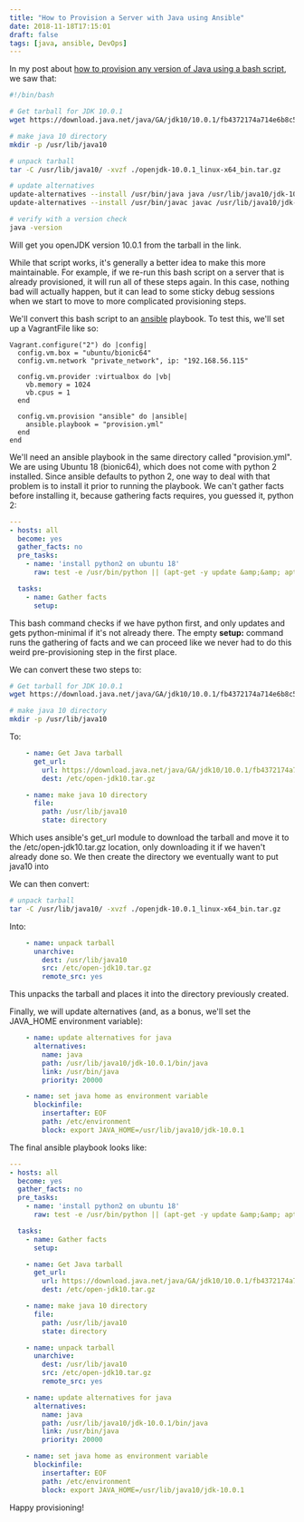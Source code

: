 ```yaml
---
title: "How to Provision a Server with Java using Ansible"
date: 2018-11-18T17:15:01
draft: false
tags: [java, ansible, DevOps]
---
```


In my post about [how to provision any version of Java using a bash script](https://nickolasfisher.com/blog/how-to-provision-a-linux-server-with-any-version-of-java-via-a-bash-script), we saw that:

```bash
#!/bin/bash

# Get tarball for JDK 10.0.1
wget https://download.java.net/java/GA/jdk10/10.0.1/fb4372174a714e6b8c52526dc134031e/10/openjdk-10.0.1_linux-x64_bin.tar.gz

# make java 10 directory
mkdir -p /usr/lib/java10

# unpack tarball
tar -C /usr/lib/java10/ -xvzf ./openjdk-10.0.1_linux-x64_bin.tar.gz

# update alternatives
update-alternatives --install /usr/bin/java java /usr/lib/java10/jdk-10.0.1/bin/java 20000
update-alternatives --install /usr/bin/javac javac /usr/lib/java10/jdk-10.0.1/bin/javac 20000

# verify with a version check
java -version
```

Will get you openJDK version 10.0.1 from the tarball in the link.

While that script works, it's generally a better idea to make this more maintainable. For example, if we re-run this bash script on a server that is already provisioned, it will run all of these steps again. In this case, nothing bad will actually happen, but it can lead to some sticky debug sessions when we start to move to more complicated provisioning steps.

We'll convert this bash script to an [ansible](https://www.ansible.com/) playbook. To test this, we'll set up a VagrantFile like so:

```
Vagrant.configure("2") do |config|
  config.vm.box = "ubuntu/bionic64"
  config.vm.network "private_network", ip: "192.168.56.115"

  config.vm.provider :virtualbox do |vb|
    vb.memory = 1024
    vb.cpus = 1
  end

  config.vm.provision "ansible" do |ansible|
    ansible.playbook = "provision.yml"
  end
end
```

We'll need an ansible playbook in the same directory called "provision.yml". We are using Ubuntu 18 (bionic64), which does not come with python 2 installed. Since ansible defaults to python 2, one way to deal with that problem is to install it prior to running the playbook. We can't gather facts before installing it, because gathering facts requires, you guessed it, python 2:

```yaml
---
- hosts: all
  become: yes
  gather_facts: no
  pre_tasks:
    - name: 'install python2 on ubuntu 18'
      raw: test -e /usr/bin/python || (apt-get -y update &amp;&amp; apt-get install -y python-minimal)

  tasks:
    - name: Gather facts
      setup:

```

This bash command checks if we have python first, and only updates and gets python-minimal if it's not already there. The empty **setup:** command runs the gathering of facts and we can proceed like we never had to do this weird pre-provisioning step in the first place.

We can convert these two steps to:

```bash
# Get tarball for JDK 10.0.1
wget https://download.java.net/java/GA/jdk10/10.0.1/fb4372174a714e6b8c52526dc134031e/10/openjdk-10.0.1_linux-x64_bin.tar.gz

# make java 10 directory
mkdir -p /usr/lib/java10
```

To:

```yaml
    - name: Get Java tarball
      get_url:
        url: https://download.java.net/java/GA/jdk10/10.0.1/fb4372174a714e6b8c52526dc134031e/10/openjdk-10.0.1_linux-x64_bin.tar.gz
        dest: /etc/open-jdk10.tar.gz

    - name: make java 10 directory
      file:
        path: /usr/lib/java10
        state: directory

```

Which uses ansible's get\_url module to download the tarball and move it to the /etc/open-jdk10.tar.gz location, only downloading it if we haven't already done so. We then create the directory we eventually want to put java10 into

We can then convert:

```bash
# unpack tarball
tar -C /usr/lib/java10/ -xvzf ./openjdk-10.0.1_linux-x64_bin.tar.gz
```

Into:

```yaml
    - name: unpack tarball
      unarchive:
        dest: /usr/lib/java10
        src: /etc/open-jdk10.tar.gz
        remote_src: yes
```

This unpacks the tarball and places it into the directory previously created.

Finally, we will update alternatives (and, as a bonus, we'll set the JAVA\_HOME environment variable):

```yaml
    - name: update alternatives for java
      alternatives:
        name: java
        path: /usr/lib/java10/jdk-10.0.1/bin/java
        link: /usr/bin/java
        priority: 20000

    - name: set java home as environment variable
      blockinfile:
        insertafter: EOF
        path: /etc/environment
        block: export JAVA_HOME=/usr/lib/java10/jdk-10.0.1

```

The final ansible playbook looks like:

```yaml
---
- hosts: all
  become: yes
  gather_facts: no
  pre_tasks:
    - name: 'install python2 on ubuntu 18'
      raw: test -e /usr/bin/python || (apt-get -y update &amp;&amp; apt-get install -y python-minimal)

  tasks:
    - name: Gather facts
      setup:

    - name: Get Java tarball
      get_url:
        url: https://download.java.net/java/GA/jdk10/10.0.1/fb4372174a714e6b8c52526dc134031e/10/openjdk-10.0.1_linux-x64_bin.tar.gz
        dest: /etc/open-jdk10.tar.gz

    - name: make java 10 directory
      file:
        path: /usr/lib/java10
        state: directory

    - name: unpack tarball
      unarchive:
        dest: /usr/lib/java10
        src: /etc/open-jdk10.tar.gz
        remote_src: yes

    - name: update alternatives for java
      alternatives:
        name: java
        path: /usr/lib/java10/jdk-10.0.1/bin/java
        link: /usr/bin/java
        priority: 20000

    - name: set java home as environment variable
      blockinfile:
        insertafter: EOF
        path: /etc/environment
        block: export JAVA_HOME=/usr/lib/java10/jdk-10.0.1

```

Happy provisioning!
